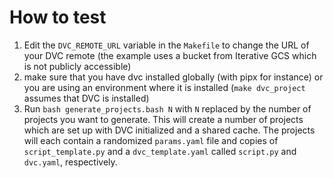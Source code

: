 # How to test

1. Edit the `DVC_REMOTE_URL` variable in the `Makefile` to change the URL of your DVC remote (the example uses a bucket from Iterative GCS which is not publicly accessible)
1. make sure that you have dvc installed globally (with pipx for instance) or you are using an environment where it is installed (`make dvc_project` assumes that DVC is installed)
1. Run `bash generate_projects.bash N` with `N` replaced by the number of projects you want to generate. This will create a number of projects which are set up with DVC initialized and a shared cache. The projects will each contain a randomized `params.yaml` file and copies of `script_template.py` and a `dvc_template.yaml` called `script.py` and `dvc.yaml`, respectively.
